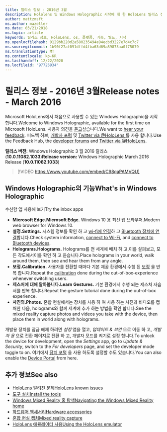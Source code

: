 ```yaml
---
title: 릴리스 정보 - 2016년 3월
description: Hololens 및 Windows Holographic 시작에 대 한 HoloLens 릴리스 정보입니다.
author: mattzmsft
ms.author: mazeller
ms.date: 03/21/2018
ms.topic: article
keywords: 릴리스 정보, HoloLens, os, 플랫폼, 기능, 빌드, 시작
ms.openlocfilehash: 9129bb220d2a580235494a94ecbd3227e7d4c7c7
ms.sourcegitcommit: 1b90f27af091dffd4fba63d69a89873aa0f75079
ms.translationtype: MT
ms.contentlocale: ko-KR
ms.lasthandoff: 12/22/2020
ms.locfileid: "97725934"
---
```

# <a name="release-notes---march-2016"></a><span data-ttu-id="8772d-104">릴리스 정보 - 2016년 3월</span><span class="sxs-lookup"><span data-stu-id="8772d-104">Release notes - March 2016</span></span>

<span data-ttu-id="8772d-105">Microsoft HoloLens에서 처음으로 사용할 수 있는 Windows Holographic을 시작 합니다.</span><span class="sxs-lookup"><span data-stu-id="8772d-105">Welcome to Windows Holographic, available for the first time on Microsoft HoloLens.</span></span> <span data-ttu-id="8772d-106">사용자 의견을 [듣고](https://docs.microsoft.com/windows/mixed-reality/give-us-feedback)싶습니다.</span><span class="sxs-lookup"><span data-stu-id="8772d-106">We want to [hear your feedback](https://docs.microsoft.com/windows/mixed-reality/give-us-feedback).</span></span> <span data-ttu-id="8772d-107">피드백 허브, [개발자 포럼](https://forums.hololens.com) 및 [Twitter via @HoloLens ](https://twitter.com/hololens)를 사용 합니다.</span><span class="sxs-lookup"><span data-stu-id="8772d-107">Use the Feedback Hub, the [developer forums](https://forums.hololens.com) and [Twitter via @HoloLens](https://twitter.com/hololens).</span></span>

<span data-ttu-id="8772d-108">**릴리스 버전:** Windows Holographic 3 월 2016 릴리스 (**10.0.11082.1033**)</span><span class="sxs-lookup"><span data-stu-id="8772d-108">**Release version:** Windows Holographic March 2016 Release (**10.0.11082.1033**)</span></span>

>[!VIDEO https://www.youtube.com/embed/C98qaPAMVQU]

## <a name="whats-in-windows-holographic"></a><span data-ttu-id="8772d-109">Windows Holographic의 기능</span><span class="sxs-lookup"><span data-stu-id="8772d-109">What's in Windows Holographic</span></span>

<span data-ttu-id="8772d-110">수신함 앱 사용해 보기</span><span class="sxs-lookup"><span data-stu-id="8772d-110">Try the inbox apps</span></span>
* <span data-ttu-id="8772d-111">**Microsoft Edge.**</span><span class="sxs-lookup"><span data-stu-id="8772d-111">**Microsoft Edge.**</span></span> <span data-ttu-id="8772d-112">Windows 10 용 최신 웹 브라우저.</span><span class="sxs-lookup"><span data-stu-id="8772d-112">Modern web browser for Windows 10.</span></span>
* <span data-ttu-id="8772d-113">**설정.**</span><span class="sxs-lookup"><span data-stu-id="8772d-113">**Settings.**</span></span> <span data-ttu-id="8772d-114">시스템 정보를 확인 하 고 [wi-fi에 연결](https://docs.microsoft.com/windows/mixed-reality/connecting-to-wi-fi-on-hololens)하 고 [Bluetooth 장치에 연결](https://docs.microsoft.com/windows/mixed-reality/discover/hardware-accessories)합니다.</span><span class="sxs-lookup"><span data-stu-id="8772d-114">Check system information, [connect to Wi-Fi](https://docs.microsoft.com/windows/mixed-reality/connecting-to-wi-fi-on-hololens), and [connect to Bluetooth devices](https://docs.microsoft.com/windows/mixed-reality/discover/hardware-accessories).</span></span>
* <span data-ttu-id="8772d-115">**Holograms.**</span><span class="sxs-lookup"><span data-stu-id="8772d-115">**Holograms.**</span></span> <span data-ttu-id="8772d-116">Holograms를 전 세계에 배치 하 고,이를 살펴보고, 모든 각도에서이를 확인 하 고 듣습니다.</span><span class="sxs-lookup"><span data-stu-id="8772d-116">Place holograms in your world, walk around them, then see and hear them from any angle.</span></span>
* <span data-ttu-id="8772d-117">**보정.**</span><span class="sxs-lookup"><span data-stu-id="8772d-117">**Calibration.**</span></span> <span data-ttu-id="8772d-118">사용자를 전환할 때마다 기본 제공 환경에서 수행 된 [보정](https://docs.microsoft.com/windows/mixed-reality/calibration) 을 반복 합니다.</span><span class="sxs-lookup"><span data-stu-id="8772d-118">Repeat the [calibration](https://docs.microsoft.com/windows/mixed-reality/calibration) done during the out-of-box-experience whenever switching users.</span></span>
* <span data-ttu-id="8772d-119">**제스처에 대해 알아봅니다.**</span><span class="sxs-lookup"><span data-stu-id="8772d-119">**Learn Gestures.**</span></span> <span data-ttu-id="8772d-120">기본 환경에서 수행 되는 제스처 자습서를 반복 합니다.</span><span class="sxs-lookup"><span data-stu-id="8772d-120">Repeat the gesture tutorial done during the out-of-box experience.</span></span>
* <span data-ttu-id="8772d-121">**사진의.**</span><span class="sxs-lookup"><span data-stu-id="8772d-121">**Photos.**</span></span> <span data-ttu-id="8772d-122">혼합 현실에서는 장치를 사용 하 여 사용 하는 사진과 비디오를 캡처한 다음, holograms와 함께 세계에 추가 하는 방법을 확인 합니다.</span><span class="sxs-lookup"><span data-stu-id="8772d-122">See the mixed reality capture photos and videos you take with the device, then place them in world along with holograms.</span></span>

<span data-ttu-id="8772d-123">개발용 장치를 잠금 해제 하려면 *설정* 앱을 열고, *업데이트 & 보안* 으로 이동 하 고, *개발자 용* 으로 전환 페이지로 전환 하 고, 개발자 모드를 켜기로 설정 합니다.</span><span class="sxs-lookup"><span data-stu-id="8772d-123">To unlock the device for development, open the *Settings* app, go to *Update & Security*, switch to the *For developers* page, and set the developer mode toggle to on.</span></span> <span data-ttu-id="8772d-124">여기에서 [장치 포털](https://docs.microsoft.com/windows/mixed-reality/develop/platform-capabilities-and-apis/using-the-windows-device-portal) 을 사용 하도록 설정할 수도 있습니다.</span><span class="sxs-lookup"><span data-stu-id="8772d-124">You can also enable the [Device Portal](https://docs.microsoft.com/windows/mixed-reality/develop/platform-capabilities-and-apis/using-the-windows-device-portal) from here.</span></span>

## <a name="see-also"></a><span data-ttu-id="8772d-125">추가 정보</span><span class="sxs-lookup"><span data-stu-id="8772d-125">See also</span></span>
* [<span data-ttu-id="8772d-126">HoloLens 알려진 문제</span><span class="sxs-lookup"><span data-stu-id="8772d-126">HoloLens known issues</span></span>](https://docs.microsoft.com/windows/mixed-reality/hololens-known-issues)
* [<span data-ttu-id="8772d-127">도구 설치</span><span class="sxs-lookup"><span data-stu-id="8772d-127">Install the tools</span></span>](https://docs.microsoft.com/windows/mixed-reality/develop/install-the-tools)
* [<span data-ttu-id="8772d-128">Windows Mixed Reality 홈 탐색</span><span class="sxs-lookup"><span data-stu-id="8772d-128">Navigating the Windows Mixed Reality home</span></span>](https://docs.microsoft.com/windows/mixed-reality/discover/navigating-the-windows-mixed-reality-home)
* [<span data-ttu-id="8772d-129">하드웨어 액세서리</span><span class="sxs-lookup"><span data-stu-id="8772d-129">Hardware accessories</span></span>](https://docs.microsoft.com/windows/mixed-reality/discover/hardware-accessories)
* [<span data-ttu-id="8772d-130">혼합 현실 캡처</span><span class="sxs-lookup"><span data-stu-id="8772d-130">Mixed reality capture</span></span>](https://docs.microsoft.com/windows/mixed-reality/mixed-reality-capture)
* [<span data-ttu-id="8772d-131">HoloLens 에뮬레이터 사용</span><span class="sxs-lookup"><span data-stu-id="8772d-131">Using the HoloLens emulator</span></span>](https://docs.microsoft.com/windows/mixed-reality/develop/platform-capabilities-and-apis/using-the-hololens-emulator)
